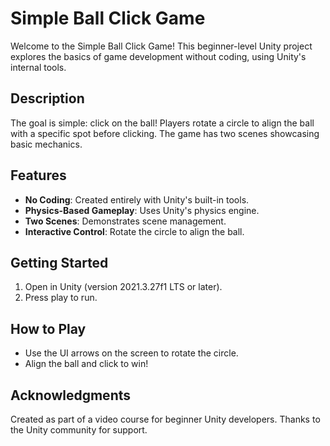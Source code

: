 # Simple Ball Click Game

Welcome to the Simple Ball Click Game! This beginner-level Unity project explores the basics of game development without coding, using Unity's internal tools.

## Description

The goal is simple: click on the ball! Players rotate a circle to align the ball with a specific spot before clicking. The game has two scenes showcasing basic mechanics.

## Features

- **No Coding**: Created entirely with Unity's built-in tools.
- **Physics-Based Gameplay**: Uses Unity's physics engine.
- **Two Scenes**: Demonstrates scene management.
- **Interactive Control**: Rotate the circle to align the ball.

## Getting Started

1. Open in Unity (version 2021.3.27f1 LTS or later).
2. Press play to run.

## How to Play

- Use the UI arrows on the screen to rotate the circle.
- Align the ball and click to win!

## Acknowledgments

Created as part of a video course for beginner Unity developers. Thanks to the Unity community for support.

